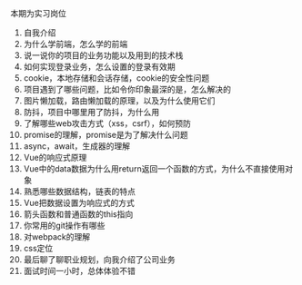 本期为实习岗位

1. 自我介绍
2. 为什么学前端，怎么学的前端
3. 说一说你的项目的业务功能以及用到的技术栈
4. 如何实现登录业务，怎么设置的登录有效期
5. cookie，本地存储和会话存储，cookie的安全性问题
6. 项目遇到了哪些问题，比如令你印象最深的是，怎么解决的
7. 图片懒加载，路由懒加载的原理，以及为什么使用它们
8. 防抖，项目中哪里用了防抖，为什么用
9. 了解哪些web攻击方式（xss，csrf），如何预防
10. promise的理解，promise是为了解决什么问题
11. async，await，生成器的理解
12. Vue的响应式原理
13. Vue中的data数据为什么用return返回一个函数的方式，为什么不直接使用对象
14. 熟悉哪些数据结构，链表的特点
15. Vue把数据设置为响应式的方式
16. 箭头函数和普通函数的this指向
17. 你常用的git操作有哪些
18. 对webpack的理解
19. css定位
20. 最后聊了聊职业规划，向我介绍了公司业务
21. 面试时间一小时，总体体验不错